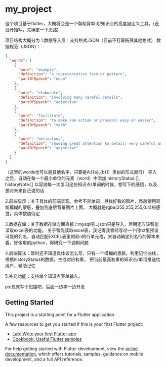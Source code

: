 # my_project

这个项目基于flutter，大概将会是一个帮助背单词/知识点的高度自定义工具。(还没开始写，先确定一下思路)

项目结构大概分为
1.数据导入层：支持格式JSON（目前不打算拓展其他格式）
数据规范（JSON）：
```json
{
  "words": [
    {
      "word": "example",
      "definition": "a representative form or pattern",
      "partOfSpeech": "noun"
    },
    {
      "word": "elaborate",
      "definition": "involving many careful details",
      "partOfSpeech": "adjective"
    },
    {
      "word": "facilitate",
      "definition": "to make (an action or process) easy or easier",
      "partOfSpeech": "verb"
    },
    {
      "word": "meticulous",
      "definition": "showing great attention to detail; very careful and precise",
      "partOfSpeech": "adjective"
    }
  ]
}
```

（这里的words也可以是其他名字，只要是A:[{a},{b}]）类似的形式就行）
导入之后，自动在每一个最小单位的元素（word）中添加
historyStatus:[],
historyNote:[]
以容纳每一次复习这些知识点/单词的时候，想写下的感悟，以及想对未来自己说的话

2.前端显示：关于具体的前端实现，参考不背单词，寻找好看的图片，然后使用高斯模糊的蒙版，叠加到底层背景图片上面，
大概就是rgba(255,255,255,0.4)的感觉，具体数值待定

3.数据存储：关于数据存储方面直接上mysql吧...json只是导入，后期还应该智能读取excel表的功能。
关于智能读取excel表，我记得我曾经写过一个用txt里预设可能的列名，自动匹配EXCEL表里的前n的行单元格，来自动确定列名行的脚本来着，好像用的python，得研究一下调用问题

4.后端算法：暂时还不知道具体该怎么写，只有一个模糊的思路，利用记忆曲线，根据historyStatus的数据，生成对应权重，
把当前最高权重的知识点/单词推送给用户，辅助记忆

5.补充功能：支持单个知识点表单输入。

ps:现就写个思路吧，后面一边学一边开发

## Getting Started

This project is a starting point for a Flutter application.

A few resources to get you started if this is your first Flutter project:

- [Lab: Write your first Flutter app](https://docs.flutter.dev/get-started/codelab)
- [Cookbook: Useful Flutter samples](https://docs.flutter.dev/cookbook)

For help getting started with Flutter development, view the
[online documentation](https://docs.flutter.dev/), which offers tutorials,
samples, guidance on mobile development, and a full API reference.
